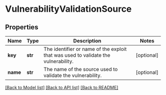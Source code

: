 # VulnerabilityValidationSource

## Properties
Name | Type | Description | Notes
------------ | ------------- | ------------- | -------------
**key** | **str** | The identifier or name of the exploit that was used to validate the vulnerability. | [optional] 
**name** | **str** | The name of the source used to validate the vulnerability. | [optional] 

[[Back to Model list]](../README.md#documentation-for-models) [[Back to API list]](../README.md#documentation-for-api-endpoints) [[Back to README]](../README.md)

